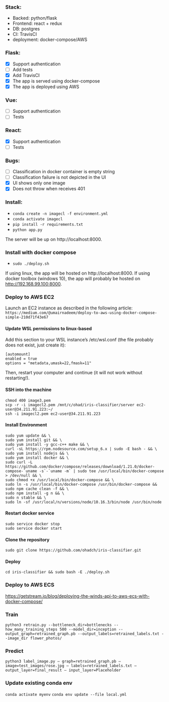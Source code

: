 ### Stack:
- Backed: python/flask
- Frontend: react + redux
- DB: postgres
- CI: TravisCI
- deployment: docker-compose/AWS

### Flask:
- [X] Support authentication
- [ ] Add tests
- [X] Add TravisCI
- [X] The app is served using docker-compose
- [X] The app is deployed using AWS

### Vue:
- [ ] Support authentication
- [ ] Tests

### React:
- [X] Support authentication
- [ ] Tests

### Bugs:
- [ ] Classification in docker container is empty string
- [ ] Classification failure is not depicted in the UI
- [X] UI shows only one image
- [X] Does not throw when receives 401

### Install:
- `conda create -n imagecl -f environment.yml`
- `conda activate imagecl`
- `pip install -r requirements.txt`
- `python app.py`

The server will be up on http://localhost:8000.

### Install with docker compose
- `sudo ./deploy.sh`

If using linux, the app will be hosted on http://localhost:8000. 
If using docker toolbox (windows 10), the app will probably be hosted on http://192.168.99.100:8000.


### Deploy to AWS EC2
Launch an EC2 instance as described in the following article:
`https://medium.com/@umairnadeem/deploy-to-aws-using-docker-compose-simple-210d71f43e67`


#### Update WSL permissions to linux-based
Add this section to your WSL instance’s /etc/wsl.conf (the file probably does not exist, just create it):

    [automount]
    enabled = true
    options = "metadata,umask=22,fmask=11"

Then, restart your computer and continue (it will not work without restarting!).

#### SSH into the machine
    chmod 400 image3.pem
    scp -r -i imagecl2.pem /mnt/c/ohad/iris-classifier/server ec2-user@34.211.91.223:~/
    ssh -i imagecl2.pem ec2-user@34.211.91.223

#### Install Environment
    sudo yum update && \
    sudo yum install git && \
    sudo yum install -y gcc-c++ make && \
    curl -sL https://rpm.nodesource.com/setup_6.x | sudo -E bash - && \
    sudo yum install nodejs && \
    sudo yum install docker && \
    sudo curl -L https://github.com/docker/compose/releases/download/1.21.0/docker-compose-`uname -s`-`uname -m` | sudo tee /usr/local/bin/docker-compose > /dev/null && \
    sudo chmod +x /usr/local/bin/docker-compose && \
    sudo ln -s /usr/local/bin/docker-compose /usr/bin/docker-compose &&
    sudo npm cache clean -f && \
    sudo npm install -g n && \
    sudo n stable && \
    sudo ln -sf /usr/local/n/versions/node/10.16.3/bin/node /usr/bin/node

#### Restart docker service
    sudo service docker stop 
    sudo service docker start 

#### Clone the repository
    sudo git clone https://github.com/ohadch/iris-classifier.git

#### Deploy
    cd iris-classifier && sudo bash -E ./deploy.sh

### Deploy to AWS ECS
https://getstream.io/blog/deploying-the-winds-api-to-aws-ecs-with-docker-compose/

### Train
`python3 retrain.py --bottleneck_dir=bottlenecks --how_many_training_steps 500 --model_dir=inception --output_graph=retrained_graph.pb --output_labels=retrained_labels.txt --image_dir flower_photos/`

### Predict
`python3 label_image.py — graph=retrained_graph.pb — image=test_images/rose.jpg — labels=retrained_labels.txt — output_layer=final_result — input_layer=Placeholder`

### Update existing conda env
`conda activate myenv`
`conda env update --file local.yml`
